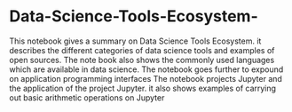 # Data-Science-Tools-Ecosystem- 
This notebook gives a summary on Data Science Tools Ecosystem. it describes the different categories of data science tools and examples of open sources.
The note book also shows the commonly used languages which are available in data science. 
The notebook goes further to expound on application programming interfaces
The notebook projects Jupyter and the application of the project Jupyter. it also shows examples of carrying out basic arithmetic operations on Jupyter
